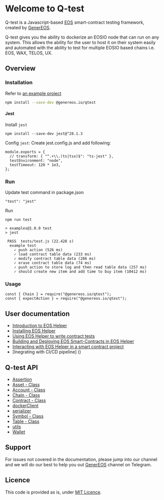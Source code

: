 # Welcome to Q-test 

Q-test is a Javascript-based [EOS](https://eosnetwork.com/) smart-contract testing framework, created by [GenerEOS](https://genereos.io).

Q-test gives you the ability to dockerize an EOSIO node that can run on any system. This allows the ability for the user to host it on their system easily and automated with the ability to test for multiple EOSIO based chains i.e. EOS, WAX, TELOS, UX.

## Overview

### Installation

Refer to [an example project](example)

```bash
npm install --save-dev @genereos.io/qtest
```

#### Jest
Install `jest`
```
npm install --save-dev jest@^28.1.3
```
Config `jest`: Create jest.config.js and add following:

```
module.exports = {
  // transform: { "^.+\\.(ts|tsx)$": "ts-jest" },
  testEnvironment: "node",
  testTimeout: 120 * 1e3,
};
```
### Run
Update test command in package.json

```
"test": "jest"
```

Run

```
npm run test

> examples@1.0.0 test
> jest

 PASS  tests/test.js (22.428 s)
  example test
    ✓ push action (526 ms)
    ✓ load contract table data (233 ms)
    ✓ modify contract table data (286 ms)
    ✓ erase contract table data (74 ms)
    ✓ push action to store log and then read table data (257 ms)
    ✓ should create new item and add time to buy item (10412 ms)
```

### Usage
```
const { Chain } = require("@genereos.io/qtest");
const { expectAction } = require("@genereos.io/qtest");
```

## User documentation

* [Introduction to EOS Helper](docs/tutorials/00.IntroductionToEOSFactory.md)
* [Installing EOS Helper](docs/tutorials/01.InstallingEOSFactory.md)
* [Using EOS Helper to write contract tests](docs/tutorials/02.InteractingWithEOSContractsInEOSFactory.md)
* [Building and Deploying EOS Smart-Contracts in EOS Helper](docs/tutorials/03.BuildingAndDeployingEOSContractsInEOSFactory.md)
* [Interacting with EOS Helper in a smart contract project](docs/tutorials/04.WorkingWithEOSContractsUsingEOSFactoryInVSC.md)
* [Inegrating with CI/CD pipeline] ()

## Q-test API

* [Assertion](docs/api/assertion.md)
* [Asset - Class](docs/api/asset.md)
* [Account - Class](docs/api/account.md)
* [Chain - Class](docs/api/chain.md)
* [Contract - Class](docs/api/contract.md)
* [dockerClient](docs/api/dockerclient.md)
* [serializer](docs/api/serializer.md)
* [Symbol - Class](docs/api/symbol.md)
* [Table - Class](docs/api/table.md)
* [utils](docs/api/utils.md)
* [Wallet](docs/cases/wallet.md)


## Support

For issues not covered in the documentation, please jump into our channel and we will do our best to help you out [GenerEOS](https://t.me/generEOS) channel on Telegram.

## Licence

This code is provided as is, under [MIT Licence](LICENCE).


